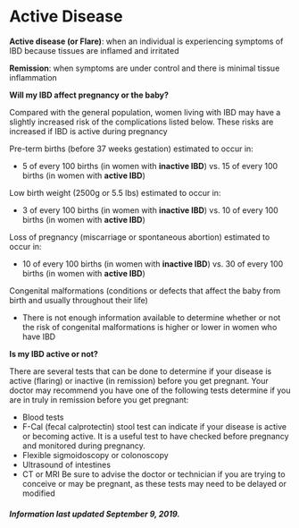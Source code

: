 <h1>Active Disease</h1>

**Active disease (or Flare)**: when an individual is experiencing symptoms of IBD because tissues are inflamed and irritated

**Remission**: when symptoms are under control and there is minimal tissue inflammation

**Will my IBD affect pregnancy or the baby?**

Compared with the general population, women living with IBD may have a slightly increased risk of the complications listed below. These risks are increased if IBD is active during pregnancy

Pre-term births (before 37 weeks gestation) estimated to occur in:

* 5 of every 100 births (in women with **inactive IBD**) vs. 15 of every 100 births (in women with **active IBD**)

Low birth weight (2500g or 5.5 lbs) estimated to occur in:

* 3 of every 100 births (in women with **inactive IBD**) vs. 10 of every 100 births (in women with **active IBD**)

Loss of pregnancy (miscarriage or spontaneous abortion) estimated to occur in:

* 10 of every 100 births (in women with **inactive IBD**) vs. 30 of every 100 births (in women with **active IBD**)

Congenital malformations (conditions or defects that affect the baby from birth and usually throughout their life)
* There is not enough information available to determine whether or not  the risk of congenital malformations is higher or lower in women who have IBD 

**Is my IBD active or not?**

There are several tests that can be done to determine if your disease is active (flaring) or inactive (in remission) before you get pregnant. 
Your doctor may recommend you have one of the following tests determine if you are in truly in remission before you get pregnant: 
* Blood tests 
* F-Cal (fecal calprotectin) stool test can indicate if your disease is active or becoming active. It is a useful test to have checked before pregnancy and monitored during pregnancy. 
* Flexible sigmoidoscopy or colonoscopy
* Ultrasound of intestines 
* CT or MRI
Be sure to advise the doctor or technician if you are trying to conceive or may be pregnant, as these tests may need to be delayed or modified


<h5>Information last updated September 9, 2019.</h5>
